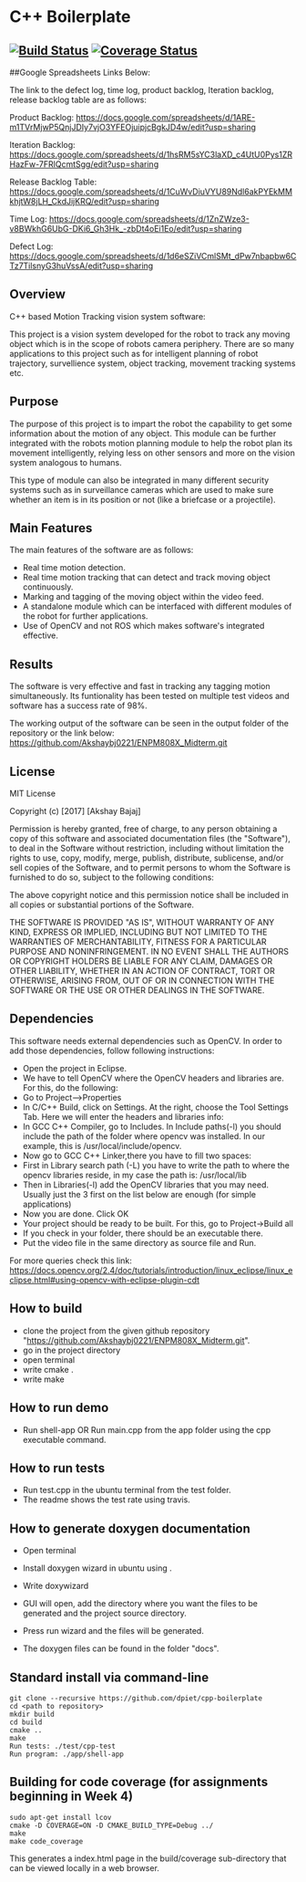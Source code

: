 # C++ Boilerplate
[![Build Status](https://travis-ci.org/Akshaybj0221/ENPM808X_Midterm.svg?branch=master)](https://travis-ci.org/Akshaybj0221/ENPM808X_Midterm)
[![Coverage Status](https://coveralls.io/repos/github/Akshaybj0221/ENPM808X_Midterm/badge.svg)](https://coveralls.io/github/Akshaybj0221/ENPM808X_Midterm)
---

##Google Spreadsheets Links Below:

The link to the defect log, time log, product backlog, Iteration backlog, release backlog table are as follows:

Product Backlog: https://docs.google.com/spreadsheets/d/1ARE-m1TVrMjwP5QnjJDIy7vjO3YFEOjuipjcBgkJD4w/edit?usp=sharing

Iteration Backlog: https://docs.google.com/spreadsheets/d/1hsRM5sYC3laXD_c4UtU0Pys1ZRHazFw-7FRlQcmtSgg/edit?usp=sharing

Release Backlog Table: https://docs.google.com/spreadsheets/d/1CuWvDiuVYU89Ndl6akPYEkMMkhjtW8jLH_CkdJijKRQ/edit?usp=sharing


Time Log: https://docs.google.com/spreadsheets/d/1ZnZWze3-v8BWkhG6UbG-DKi6_Gh3Hk_-zbDt4oEi1Eo/edit?usp=sharing

Defect Log: https://docs.google.com/spreadsheets/d/1d6eSZiVCmlSMt_dPw7nbapbw6CTz7TilsnyG3huVssA/edit?usp=sharing


## Overview

C++ based Motion Tracking vision system software:

This project is a vision system developed for the robot to track any moving object which is in the scope of robots camera periphery. There are so many applications to this project such as for intelligent planning of robot trajectory, survellience system, object tracking, movement tracking systems etc.

## Purpose
The purpose of this project is to impart the robot the capability to get some information about the motion of any object. This module can be further integrated with the robots motion planning module to help the robot plan its movement intelligently, relying less on other sensors and more on the vision system analogous to humans.

This type of module can also be integrated in many different security systems such as in surveillance cameras which are used to make sure whether an item is in its position or not (like a briefcase or a projectile).

## Main Features
The main features of the software are as follows:

- Real time motion detection.
- Real time motion tracking that can detect and track moving object
continuously.
- Marking and tagging of the moving object within the video feed.
- A standalone module which can be interfaced with different modules of the robot for further applications.
- Use of OpenCV and not ROS which makes software's integrated effective.

## Results

The software is very effective and fast in tracking any tagging motion simultaneously.
Its funtionality has been tested on multiple test videos and software has a success rate of 98%.

The working output of the software can be seen in the output folder of the repository or the link below:
https://github.com/Akshaybj0221/ENPM808X_Midterm.git

## License

MIT License

Copyright (c) [2017] [Akshay Bajaj]

Permission is hereby granted, free of charge, to any person obtaining a copy
of this software and associated documentation files (the "Software"), to deal
in the Software without restriction, including without limitation the rights
to use, copy, modify, merge, publish, distribute, sublicense, and/or sell
copies of the Software, and to permit persons to whom the Software is
furnished to do so, subject to the following conditions:

The above copyright notice and this permission notice shall be included in all
copies or substantial portions of the Software.

THE SOFTWARE IS PROVIDED "AS IS", WITHOUT WARRANTY OF ANY KIND, EXPRESS OR
IMPLIED, INCLUDING BUT NOT LIMITED TO THE WARRANTIES OF MERCHANTABILITY,
FITNESS FOR A PARTICULAR PURPOSE AND NONINFRINGEMENT. IN NO EVENT SHALL THE
AUTHORS OR COPYRIGHT HOLDERS BE LIABLE FOR ANY CLAIM, DAMAGES OR OTHER
LIABILITY, WHETHER IN AN ACTION OF CONTRACT, TORT OR OTHERWISE, ARISING FROM,
OUT OF OR IN CONNECTION WITH THE SOFTWARE OR THE USE OR OTHER DEALINGS IN THE
SOFTWARE.

## Dependencies
This software needs external dependencies such as OpenCV. In order to add those dependencies, follow following instructions:

- Open the project in Eclipse.
- We have to tell OpenCV where the OpenCV headers and libraries are. For this, do the following:
- Go to Project–>Properties
- In C/C++ Build, click on Settings. At the right, choose the Tool Settings Tab. Here we will enter the headers and libraries info:
- In GCC C++ Compiler, go to Includes. In Include paths(-l) you should include the path of the folder where opencv was installed. In our example, this is /usr/local/include/opencv.
- Now go to GCC C++ Linker,there you have to fill two spaces:
- First in Library search path (-L) you have to write the path to where the opencv libraries reside, in my case the path is: /usr/local/lib
- Then in Libraries(-l) add the OpenCV libraries that you may need. Usually just the 3 first on the list below are enough (for simple applications) 
- Now you are done. Click OK
- Your project should be ready to be built. For this, go to Project->Build all
- If you check in your folder, there should be an executable there.
- Put the video file in the same directory as source file and Run.

For more queries check this link: https://docs.opencv.org/2.4/doc/tutorials/introduction/linux_eclipse/linux_eclipse.html#using-opencv-with-eclipse-plugin-cdt 

## How to build

- clone the project from the given github repository "https://github.com/Akshaybj0221/ENPM808X_Midterm.git".
- go in the project directory
- open terminal
- write cmake .
- write make

## How to run demo
- Run shell-app OR Run main.cpp from the app folder using the cpp executable command.

## How to run tests
- Run test.cpp in the ubuntu terminal from the test folder.
- The readme shows the test rate using travis.

## How to generate doxygen documentation
- Open terminal
- Install doxygen wizard in ubuntu using .
- Write doxywizard
- GUI will open, add the directory where you want the files to be generated and the project source directory.
- Press run wizard and the files will be generated.

- The doxygen files can be found in the folder "docs".

## Standard install via command-line
```
git clone --recursive https://github.com/dpiet/cpp-boilerplate
cd <path to repository>
mkdir build
cd build
cmake ..
make
Run tests: ./test/cpp-test
Run program: ./app/shell-app
```

## Building for code coverage (for assignments beginning in Week 4)
```
sudo apt-get install lcov
cmake -D COVERAGE=ON -D CMAKE_BUILD_TYPE=Debug ../
make
make code_coverage
```
This generates a index.html page in the build/coverage sub-directory that can be viewed locally in a web browser.

